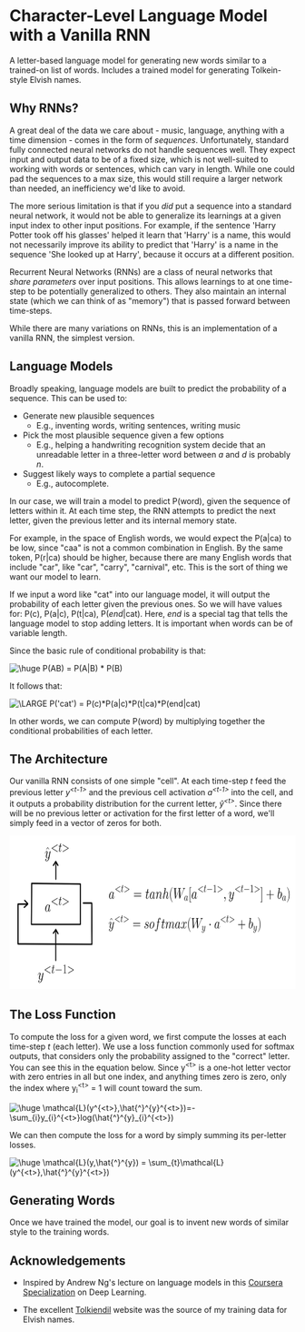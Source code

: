 # Character-Level Language Model with a Vanilla RNN

A letter-based language model for generating new words similar to a trained-on list of words. Includes a trained model for generating Tolkein-style Elvish names.

## Why RNNs?

A great deal of the data we care about - music, language, anything with a time dimension - comes in the form of <i>sequences</i>. Unfortunately, standard fully connected neural networks do not handle sequences well. They expect input and output data to be of a fixed size, which is not well-suited to working with words or sentences, which can vary in length. While one could pad the sequences to a max size, this would still require a larger network than needed, an inefficiency we'd like to avoid.

The more serious limitation is that if you <i>did</i> put a sequence into a standard neural network, it would not be able to generalize its learnings at a given input index to other input positions. For example, if the sentence 'Harry Potter took off his glasses' helped it learn that 'Harry' is a name, this would not necessarily improve its ability to predict that 'Harry' is a name in the sequence 'She looked up at Harry', because it occurs at a different position.

Recurrent Neural Networks (RNNs) are a class of neural networks that <i>share parameters</i> over input positions. This allows learnings to at one time-step to be potentially generalized to others. They also maintain an internal state (which we can think of as "memory") that is passed forward between time-steps.

While there are many variations on RNNs, this is an implementation of a vanilla RNN, the simplest version. 

## Language Models

Broadly speaking, language models are built to predict the probability of a sequence. This can be used to:
* Generate new plausible sequences 
    * E.g., inventing words, writing sentences, writing music
* Pick the most plausible sequence given a few options 
    * E.g., helping a handwriting recognition system decide that an unreadable letter in a three-letter word between <i>a</i> and <i>d</i> is probably <i>n</i>.
* Suggest likely ways to complete a partial sequence
    * E.g., autocomplete.

In our case, we will train a model to predict P(word), given the sequence of letters within it. At each time step, the RNN attempts to predict the next letter, given the previous letter and its internal memory state. 

For example, in the space of English words, we would expect the P(a|ca) to be low, since "caa" is not a common combination in English. By the same token, P(r|ca) should be higher, because there are many English words that include "car", like "car", "carry", "carnival", etc. This is the sort of thing we want our model to learn.

If we input a word like "cat" into our language model, it will output the probability of each letter given the previous ones. So we will have values for: P(c), P(a|c), P(t|ca), P(<i>end</i>|cat). Here, <i>end</i> is a special tag that tells the language model to stop adding letters. It is important when words can be of variable length. 

Since the basic rule of conditional probability is that:

<!--P(AB) = P(A|B) * P(B)-->
<img src="https://latex.codecogs.com/gif.latex?\dpi{80}&space;\huge&space;P(AB)&space;=&space;P(A|B)&space;*&space;P(B)" title="\huge P(AB) = P(A|B) * P(B)" />

It follows that:

<!-- P(cat-<i>end</i>>) = P(<i>end</i>>|cat) * P(t|ca) * P(a|c) * P(c) -->
<img src="https://latex.codecogs.com/gif.latex?\dpi{100}&space;\LARGE&space;P('cat')&space;=&space;P(c)*P(a|c)*P(t|ca)*P(end|cat)" title="\LARGE P('cat') = P(c)*P(a|c)*P(t|ca)*P(end|cat)" />

In other words, we can compute P(word) by multiplying together the conditional probabilities of each letter.

## The Architecture

Our vanilla RNN consists of one simple "cell". At each time-step <i>t</i> feed the previous letter <i>y<sup>\<t-1></sup></i> and the previous cell activation <i>a<sup>\<t-1></sup></i> into the cell, and it outputs a probability distribution for the current letter, <i>ŷ<sup>\<t></sup></i>. Since there will be no previous letter or activation for the first letter of a word, we'll simply feed in a vector of zeros for both.

<img height="270" src="language-model-diagram.png" title="language model diagram and equations"/>

## The Loss Function

To compute the loss for a given word, we first compute the losses at each time-step <i>t</i> (each letter). We use a loss function commonly used for softmax outputs, that considers only the probability assigned to the "correct" letter. You can see this in the equation below. Since y<sup>\<t></sup> is a one-hot letter vector with zero entries in all but one index, and anything times zero is zero, only the index where y<sub>i</sub><sup>\<t></sup> = 1 will count toward the sum. 

<!-- L(y<t>, y_hat<t> = - sum[y<t>log(y_hat<t>)] -->
<img src="https://latex.codecogs.com/gif.latex?\dpi{80}&space;\huge&space;\mathcal{L}(y^{<t>},\hat{^}^{y}^{<t>})=-\sum_{i}y_{i}^{<t>}log(\hat{^}^{y}_{i}^{<t>})" title="\huge \mathcal{L}(y^{<t>},\hat{^}^{y}^{<t>})=-\sum_{i}y_{i}^{<t>}log(\hat{^}^{y}_{i}^{<t>})" />

We can then compute the loss for a word by simply summing its per-letter losses.

<!-- L(y, y_hat) = sum[L(y<t>, y_hat<t>)] -->
<img src="https://latex.codecogs.com/gif.latex?\dpi{80}&space;\huge&space;\mathcal{L}(y,\hat{^}^{y})&space;=&space;\sum_{t}\mathcal{L}(y^{<t>},\hat{^}^{y}^{<t>})" title="\huge \mathcal{L}(y,\hat{^}^{y}) = \sum_{t}\mathcal{L}(y^{<t>},\hat{^}^{y}^{<t>})" />

## Generating Words

Once we have trained the model, our goal is to invent new words of similar style to the training words. 


## Acknowledgements

* Inspired by Andrew Ng's lecture on language models in this [Coursera Specialization](https://www.coursera.org/specializations/deep-learning) on Deep Learning.

* The excellent [Tolkiendil](http://www.tolkiendil.com/langues/english/i-lam_arth/compound_sindarin_names) website was the source of my training data for Elvish names.


